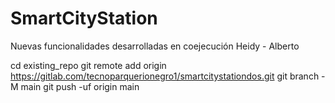 # SmartCityStation

Nuevas funcionalidades desarrolladas en coejecución Heidy - Alberto

cd existing_repo
git remote add origin https://gitlab.com/tecnoparquerionegro1/smartcitystationdos.git
git branch -M main
git push -uf origin main
```
